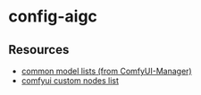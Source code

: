 # config-aigc

## Resources
- [common model lists (from ComfyUI-Manager)](https://github.com/ltdrdata/ComfyUI-Manager/blob/main/model-list.json)
- [comfyui custom nodes list](https://github.com/ltdrdata/ComfyUI-Manager/blob/main/custom-node-list.json)
